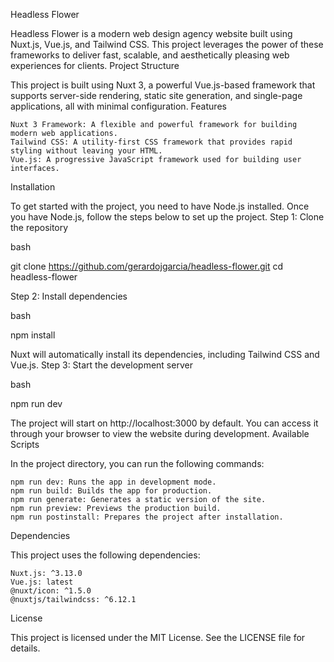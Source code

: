 Headless Flower

Headless Flower is a modern web design agency website built using Nuxt.js, Vue.js, and Tailwind CSS. This project leverages the power of these frameworks to deliver fast, scalable, and aesthetically pleasing web experiences for clients.
Project Structure

This project is built using Nuxt 3, a powerful Vue.js-based framework that supports server-side rendering, static site generation, and single-page applications, all with minimal configuration.
Features

    Nuxt 3 Framework: A flexible and powerful framework for building modern web applications.
    Tailwind CSS: A utility-first CSS framework that provides rapid styling without leaving your HTML.
    Vue.js: A progressive JavaScript framework used for building user interfaces.

Installation

To get started with the project, you need to have Node.js installed. Once you have Node.js, follow the steps below to set up the project.
Step 1: Clone the repository

bash

git clone https://github.com/gerardojgarcia/headless-flower.git
cd headless-flower

Step 2: Install dependencies

bash

npm install

Nuxt will automatically install its dependencies, including Tailwind CSS and Vue.js.
Step 3: Start the development server

bash

npm run dev

The project will start on http://localhost:3000 by default. You can access it through your browser to view the website during development.
Available Scripts

In the project directory, you can run the following commands:

    npm run dev: Runs the app in development mode.
    npm run build: Builds the app for production.
    npm run generate: Generates a static version of the site.
    npm run preview: Previews the production build.
    npm run postinstall: Prepares the project after installation.

Dependencies

This project uses the following dependencies:

    Nuxt.js: ^3.13.0
    Vue.js: latest
    @nuxt/icon: ^1.5.0
    @nuxtjs/tailwindcss: ^6.12.1

License

This project is licensed under the MIT License. See the LICENSE file for details.
